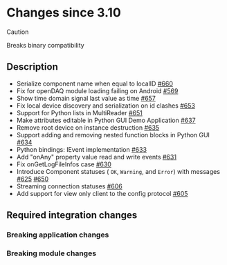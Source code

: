 # Changes since 3.10

> [!CAUTION]
> Breaks binary compatibility

## Description

- Serialize component name when equal to localID [#660](https://github.com/openDAQ/openDAQ/pull/660)
- Fix for openDAQ module loading failing on Android [#569](https://github.com/openDAQ/openDAQ/pull/659)
- Show time domain signal last value as time [#657](https://github.com/openDAQ/openDAQ/pull/657)
- Fix local device discovery and serialization on id clashes [#653](https://github.com/openDAQ/openDAQ/pull/653)
- Support for Python lists in MultiReader  [#651](https://github.com/openDAQ/openDAQ/pull/651)
- Make attributes editable in Python GUI Demo Application [#637](https://github.com/openDAQ/openDAQ/pull/637) 
- Remove root device on instance destruction [#635](https://github.com/openDAQ/openDAQ/pull/635)
- Support adding and removing nested function blocks in Python GUI [#634](https://github.com/openDAQ/openDAQ/pull/634)
- Python bindings: IEvent implementation [#633](https://github.com/openDAQ/openDAQ/pull/633)
- Add "onAny" property value read and write events [#631](https://github.com/openDAQ/openDAQ/pull/631)
- Fix onGetLogFileInfos case [#630](https://github.com/openDAQ/openDAQ/pull/630)
- Introduce Component statuses ( `OK`, `Warning`, and `Error`) with messages [#625](https://github.com/openDAQ/openDAQ/pull/625) [#650](https://github.com/openDAQ/openDAQ/pull/650)
- Streaming connection statuses [#606](https://github.com/openDAQ/openDAQ/pull/606)
- Add support for view only client to the config protocol [#605](https://github.com/openDAQ/openDAQ/pull/605)

## Required integration changes

### Breaking application changes



### Breaking module changes


